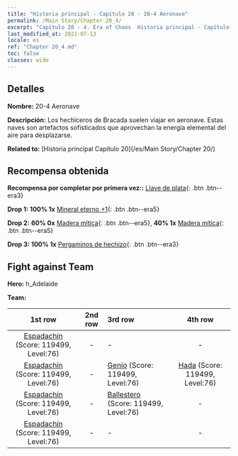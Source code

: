 ```yaml
---
title: "Historia principal - Capítulo 20 - 20-4 Aeronave"
permalink: /Main Story/Chapter 20_4/
excerpt: "Capítulo 20 - 4. Era of Chaos  Historia principal - Capítulo 20_4. 20-4 Aeronave"
last_modified_at: 2021-07-13
locale: es
ref: "Chapter 20_4.md"
toc: false
classes: wide
---
```


## Detalles

 **Nombre:** 20-4 Aeronave

 **Descripción:** Los hechiceros de Bracada suelen viajar en aeronave. Estas naves son artefactos sofisticados que aprovechan la energía elemental del aire para desplazarse.

 **Related to:** [Historia principal Capítulo 20](/es/Main Story/Chapter 20/)

## Recompensa obtenida

 **Recompensa por completar por primera vez::** [Llave de plata](/ItemsES/con_693/){: .btn .btn--era3}

 **Drop 1:** **100% 1x** [Mineral eterno +1](/ItemsES/mat_68/){: .btn .btn--era5}

 **Drop 2:** **60% 0x** [Madera mítica](/ItemsES/mat_62/){: .btn .btn--era5}, **40% 1x** [Madera mítica](/ItemsES/mat_62/){: .btn .btn--era5}

 **Drop 3:** **100% 1x** [Pergaminos de hechizo](/ItemsES/con_694/){: .btn .btn--era3}


## Fight against Team
 **Hero:** h_Adelaide

 **Team:**


  | 1st row | 2nd row | 3rd row | 4th row |
  |:----:|:----:|:----|:----:|
  | [Espadachín](/es/units/Swordsman/) (Score: 119499, Level:76)  | - | - | - |
  | [Espadachín](/es/units/Swordsman/) (Score: 119499, Level:76)  | - | [Genio](/es/units/Genie/) (Score: 119499, Level:76)  | [Hada](/es/units/Sprite/) (Score: 119499, Level:76)  |
  | [Espadachín](/es/units/Swordsman/) (Score: 119499, Level:76)  | - | [Ballestero](/es/units/Marksman/) (Score: 119499, Level:76)  | - |
  | [Espadachín](/es/units/Swordsman/) (Score: 119499, Level:76)  | - | - | - |



